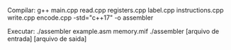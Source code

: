 ﻿Compilar:
g++ main.cpp read.cpp registers.cpp label.cpp instructions.cpp write.cpp encode.cpp -std="c++17" -o assembler


Executar:
 ./assembler example.asm memory.mif
 ./assembler [arquivo de entrada] [arquivo de saida]